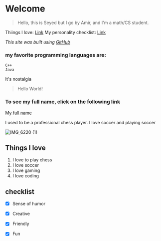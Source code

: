 # Welcome

>Hello, this is Seyed but I go by Amir, and I'm a math/CS student.

Thiings I love: [Link](#Things-I-love)
My personality checklist: [Link](#checklist)

*This site was built using [GitHub](https://pages.github.com/)*

### my favorite programming languages are:
```
C++
Java
```

It's nostalgia

>Hello World!



### To see my full name, click on the following link
[My full name](README.md)

I used to be a professional chess player. I love soccer and playing soccer


![IMG_6220 (1)](https://github.com/user-attachments/assets/3f4c3204-d7c6-4808-a0b1-d1c013a27c7d)

## Things I love

1. I love to play chess
2. I love soccer
3. I love gaming
4. I love coding

## checklist
- [x] Sense of humor
- [x] Creative
- [x] Friendly
- [x] Fun

